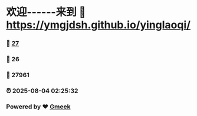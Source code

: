 # 欢迎------来到 :link: https://ymgjdsh.github.io/yinglaoqi/ 
### :page_facing_up: [27](https://ymgjdsh.github.io/yinglaoqi//tag.html) 
### :speech_balloon: 26 
### :hibiscus: 27961 
### :alarm_clock: 2025-08-04 02:25:32 
### Powered by :heart: [Gmeek](https://github.com/Meekdai/Gmeek)
